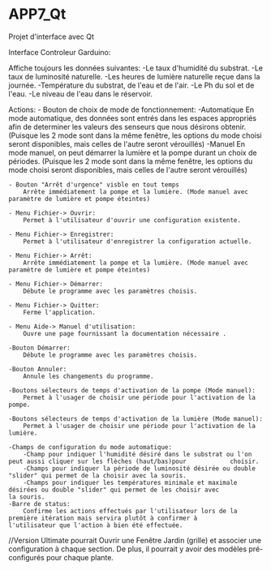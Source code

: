 # APP7_Qt
Projet d'interface avec Qt

Interface Controleur Garduino:

Affiche toujours les données suivantes:
	-Le taux d'humidité du substrat.
	-Le taux de luminosité naturelle.
	-Les heures de lumière naturelle reçue dans la journée.
	-Température du substrat, de l'eau et de l'air.
	-Le Ph du sol et de l'eau.
	-Le niveau de l'eau dans le réservoir.
	
	
Actions:
	- Bouton de choix de mode de fonctionnement:
		-Automatique
			En mode automatique, des données sont entrés dans les espaces appropriés afin de determiner les valeurs des 				senseurs que nous désirons obtenir. (Puisque les 2 mode sont dans la même fenêtre, les options du mode choisi 				seront disponibles, mais celles de l'autre seront vérouillés)
		-Manuel
			En mode manuel, on peut démarrer la lumière et la pompe durant un choix de périodes. (Puisque les 2 mode sont 				dans la même fenêtre, les options du mode choisi seront disponibles, mais celles de l'autre seront vérouillés)
	
	- Bouton "Arrêt d'urgence" visble en tout temps
		Arrête immédiatement la pompe et la lumière. (Mode manuel avec paramètre de lumière et pompe éteintes)
	
	- Menu Fichier-> Ouvrir:
		Permet à l'utilisateur d'ouvrir une configuration existente.
		
	- Menu Fichier-> Enregistrer:
		Permet à l'utilisateur d'enregistrer la configuration actuelle.
		
	- Menu Fichier-> Arrêt:
		Arrête immédiatement la pompe et la lumière. (Mode manuel avec paramètre de lumière et pompe éteintes)
		
	- Menu Fichier-> Démarrer:
		Débute le programme avec les paramètres choisis.
		
	- Menu Fichier-> Quitter:
		Ferme l'application.
		
	- Menu Aide-> Manuel d'utilisation:
		Ouvre une page fournissant la documentation nécessaire .
		
	-Bouton Démarrer:
		Débute le programme avec les paramètres choisis.
		
	-Bouton Annuler:
		Annule les changements du programme.
		
	-Boutons sélecteurs de temps d'activation de la pompe (Mode manuel):
		Permet à l'usager de choisir une période pour l'activation de la pompe.		
	
	-Boutons sélecteurs de temps d'activation de la lumière (Mode manuel):
		Permet à l'usager de choisir une période pour l'activation de la lumière.
		
	-Champs de configuration du mode automatique:
		-Champ pour indiquer l'humidité désiré dans le substrat ou l'on peut aussi cliquer sur les flèches (haut/bas)pour 			 choisir.
		-Champs pour indiquer la période de luminosité désirée ou double "slider" qui permet de la choisir avec la souris.
		-Champs pour indiquer les températures minimale et maximale désirées ou double "slider" qui permet de les choisir avec 			 la souris.
	-Barre de status:
		Confirme les actions effectués par l'utilisateur lors de la première itération mais servira plutôt à confirmer à 			l'utilisateur que l'action à bien été effectuée.
		



//Version Ultimate pourrait Ouvrir une Fenêtre Jardin (grille) et associer une configuration à chaque section. De plus, il pourrait y avoir des modèles pré-configurés pour chaque plante.
		
		
